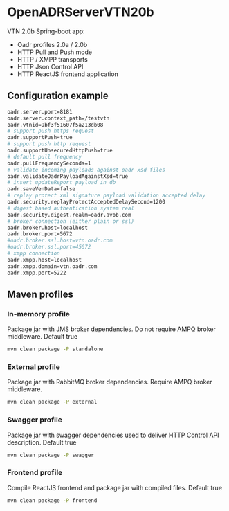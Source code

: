 # OpenADRServerVTN20b
VTN 2.0b Spring-boot app:
- Oadr profiles 2.0a / 2.0b
- HTTP Pull and Push mode
- HTTP / XMPP transports
- HTTP Json Control API
- HTTP ReactJS frontend application
## Configuration example
```sh
oadr.server.port=8181
oadr.server.context_path=/testvtn
oadr.vtnid=9bf3f51607f5a213db08
# support push https request
oadr.supportPush=true
# support push http request
oadr.supportUnsecuredHttpPush=true
# default pull frequency
oadr.pullFrequencySeconds=1
# validate incoming payloads against oadr xsd files
oadr.validateOadrPayloadAgainstXsd=true
# insert updateReport payload in db
oadr.saveVenData=false
# replay protect xml signature payload validation accepted delay
oadr.security.replayProtectAcceptedDelaySecond=1200
# digest based authentication system real
oadr.security.digest.realm=oadr.avob.com
# broker connection (either plain or ssl)
oadr.broker.host=localhost
oadr.broker.port=5672
#oadr.broker.ssl.host=vtn.oadr.com
#oadr.broker.ssl.port=45672
# xmpp connection
oadr.xmpp.host=localhost
oadr.xmpp.domain=vtn.oadr.com
oadr.xmpp.port=5222
```
## Maven profiles
### In-memory profile
Package jar with JMS broker dependencies. Do not require AMPQ broker middleware. Default true
```sh
mvn clean package -P standalone
```
### External profile
Package jar with RabbitMQ broker dependencies. Require AMPQ broker middleware.
```sh
mvn clean package -P external
```
### Swagger profile
Package jar with swagger dependencies used to deliver HTTP Control API description. Default true
```sh
mvn clean package -P swagger
```
### Frontend profile
Compile ReactJS frontend and package jar with compiled files. Default true
```sh
mvn clean package -P frontend
```
